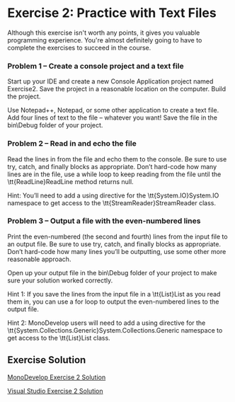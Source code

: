 # Exercise 2: Practice with Text Files

Although this exercise isn't worth any points, it gives you valuable programming experience. You're almost definitely going to have to complete the exercises to succeed in the course.

### Problem 1 – Create a console project and a text file

Start up your IDE and create a new Console Application project named Exercise2. Save the project in a reasonable location on the computer. Build the project.

Use Notepad++, Notepad, or some other application to create a text file. Add four lines of text to the file – whatever you want! Save the file in the bin\Debug folder of your project.

### Problem 2 – Read in and echo the file

Read the lines in from the file and echo them to the console. Be sure to use try, catch, and finally blocks as appropriate. Don’t hard-code how many lines are in the file, use a while loop to keep reading from the file until the \tt{ReadLine}ReadLine method returns null.

Hint: You’ll need to add a using directive for the \tt{System.IO}System.IO namespace to get access to the \tt{StreamReader}StreamReader class.

### Problem 3 – Output a file with the even-numbered lines

Print the even-numbered (the second and fourth) lines from the input file to an output file. Be sure to use try, catch, and finally blocks as appropriate. Don’t hard-code how many lines you’ll be outputting, use some other more reasonable approach.

Open up your output file in the bin\Debug folder of your project to make sure your solution worked correctly.

Hint 1: If you save the lines from the input file in a \tt{List}List as you read them in, you can use a for loop to output the even-numbered lines to the output file.

Hint 2: MonoDevelop users will need to add a using directive for the \tt{System.Collections.Generic}System.Collections.Generic namespace to get access to the \tt{List}List class.

## Exercise Solution

[MonoDevelop Exercise 2 Solution](https://d3c33hcgiwev3.cloudfront.net/_6b3aef817f5ed4fd7a3a3ad6ecbd5ab7_1-3-MonoDevelop-Exercise-2-Solution.zip?Expires=1643068800&Signature=XM-w65J3rapVHvTNNtg03K67cYU8cOag5j0O2D~W7nu-lCYyFsSqLkMDUa~iWeH8LIo7ImCow3FowxAhPCYpuHZmtOwz79nwNZkeo2rDFn0kKyQKId-rL5QNf3-NSq3amTNPjnAK2UXIh8t89HfRU6L44QE~J~MNo4Bc8F2IuHE_&Key-Pair-Id=APKAJLTNE6QMUY6HBC5A)

[Visual Studio Exercise 2 Solution](https://d3c33hcgiwev3.cloudfront.net/_e5b658f902d6e6f6cd982d0ad6673dd1_1-3-Visual-Studio-Exercise-2-Solution.zip?Expires=1643068800&Signature=ESFQuEKnfMO1xIhEAIw2JD7OKvLitxq0mQrB5Q3xUQ1lhmrioSZqdI3tJJejPqmdLcL2W0vWXiMvx5UwOlchwtTckV5ClTIL0XBhOQckkpX7ZgZe7yPMkWj7irIYLsYzq65-X6h3lxVAG-45P6RuscpTDJ~sJ9gw7J6ewoo8RAk_&Key-Pair-Id=APKAJLTNE6QMUY6HBC5A)
